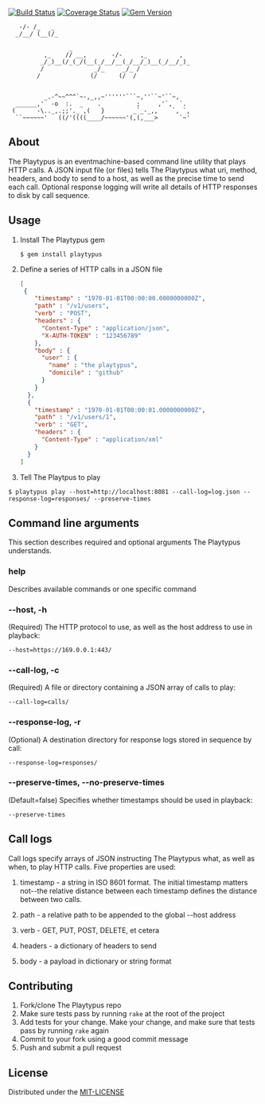 [![Build Status](https://travis-ci.org/rackspaceautomationco/playtypus.svg?branch=master)](https://travis-ci.org/rackspaceautomationco/playtypus) [![Coverage Status](https://coveralls.io/repos/rackspaceautomationco/playtypus/badge.svg?branch=master)](https://coveralls.io/r/rackspaceautomationco/playtypus?branch=master) [![Gem Version](https://badge.fury.io/rb/playtypus.svg)](http://badge.fury.io/rb/playtypus)

       -/- /_   _
      _/__/ (__(/_                                        
                                                       
                     _                                 
              ,_    // __,       -/-     ,_         ,  
             _/_)__(/_(_/(__(_/__/__(_/__/_)__(_/__/_)_
             /              _/_     _/_ /              
            /              (/      (/  /               
                                                       
   
              _.-^~~^^^`~-,_,,~''''''```~,''``~'``~,
      ______,'  -o  :.  _    .          ;     ,'`,  `.
     (      -\.._,.;;'._ ,(   }        _`_-_,,    `, `,
      ``~~~~~~'   ((/'((((____/~~~~~~'(,(,___>      `~'

## About

The Playtypus is an eventmachine-based command line utility that plays HTTP calls.  A JSON input file (or files) tells The Playtypus what uri, method, headers, and body to send to a host, as well as the precise time to send each call.  Optional response logging will write all details of HTTP responses to disk by call sequence.

## Usage

1.  Install The Playtypus gem

       `$ gem install playtypus`

2.  Define a series of HTTP calls in a JSON file

       ```json
       [
        {
           "timestamp" : "1970-01-01T00:00:00.0000000000Z",
           "path" : "/v1/users",
           "verb" : "POST",
           "headers" : {
             "Content-Type" : "application/json",
             "X-AUTH-TOKEN" : "123456789"
           },
           "body" : {
             "user" : {
               "name" : "the playtypus",
               "domicile" : "github"
             }
           }
         },
         {
           "timestamp" : "1970-01-01T00:00:01.0000000000Z",
           "path" : "/v1/users/1",
           "verb" : "GET",
           "headers" : {
             "Content-Type" : "application/xml"
           }
         }
       ]
       ```

3.  Tell The Playtpus to play

`$ playtypus play --host=http://localhost:8081 --call-log=log.json --response-log=responses/ --preserve-times`

## Command line arguments

This section describes required and optional arguments The Playtypus understands.

### help

Describes available commands or one specific command

### --host, -h

(Required) The HTTP protocol to use, as well as the host address to use in playback:

`--host=https://169.0.0.1:443/`

### --call-log, -c

(Required) A file or directory containing a JSON array of calls to play:

`--call-log=calls/`

### --response-log, -r

(Optional) A destination directory for response logs stored in sequence by call:

`--response-log=responses/`

### --preserve-times, --no-preserve-times

(Default=false) Specifies whether timestamps should be used in playback:

`--preserve-times`

## Call logs

Call logs specify arrays of JSON instructing The Playtypus what, as well as when, to play HTTP calls.  Five properties are used:

1.  timestamp - a string in ISO 8601 format.  The initial timestamp matters not--the relative distance between each timestamp defines the distance between two calls.

2.  path - a relative path to be appended to the global --host address

3.  verb - GET, PUT, POST, DELETE, et cetera

4.  headers - a dictionary of headers to send

5.  body - a payload in dictionary or string format

## Contributing

1.  Fork/clone The Playtypus repo
2.  Make sure tests pass by running `rake` at the root of the project
3.  Add tests for your change.  Make your change, and make sure that tests pass by running `rake` again
4.  Commit to your fork using a good commit message
5.  Push and submit a pull request

## License

Distributed under the [MIT-LICENSE](/MIT-LICENSE)

